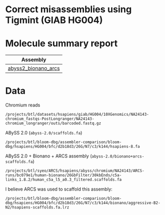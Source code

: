 # Correct misassemblies using Tigmint (GIAB HG004)

# Molecule summary report

| Assembly |
|----------|
| [abyss2_bionano_arcs](abyss2_bionano_arcs.hg004.bx.as100.nm5.bam.mi.bx.molecule.summary.md)

# Data

Chromium reads
```
/projects/btl/datasets/hsapiens/giab/HG004/10XGenomics/NA24143-chromium_fastqs-PostLongranger/NA24143-chromium_longranger/outs/barcoded.fastq.gz
```

ABySS 2.0 (`abyss-2.0/scaffolds.fa`)
```
/projects/btl/bloom-dbg/assembler-comparison/bloom-dbg/hsapiens/HG004/bfc/d2b18d3/26G/N7/c3/k144/hsapiens-8.fa
```

ABySS 2.0 + Bionano + ARCS assembly (`abyss-2.0/bionano+arcs-scaffolds.fa`)
```
/projects/btl/syeo/ARCS/hsapiens/abyss/chromium/NA24143/ARCS-runs/bc079e1/human-bionano/26GbFilter/30kbEnds/c5a-links_1.8.2/human_c5a_l5_a0.3_filtered.scaffolds.fa
```

I believe ARCS was used to scaffold this assembly:
```
/projects/btl/bloom-dbg/assembler-comparison/bloom-dbg/hsapiens/HG004/bfc/d2b18d3/26G/N7/c3/k144/bionano/aggressive-B2-N2/hsapiens-scaffolds.fa.lrz
```
